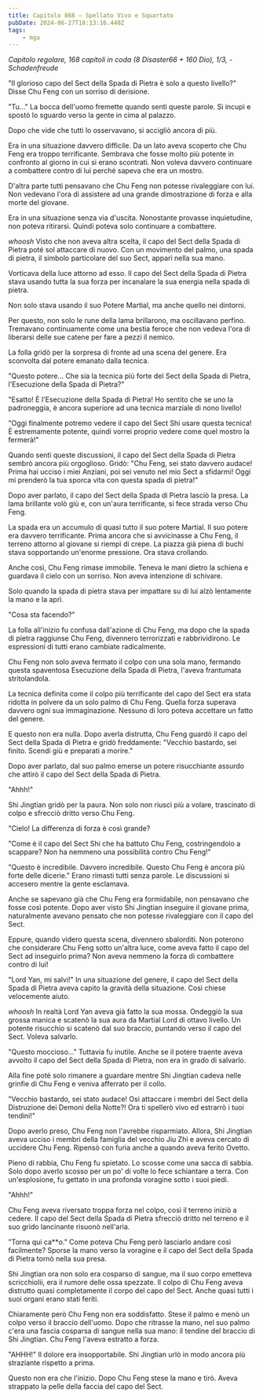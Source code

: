 ```yaml
---
title: Capitolo 868 – Spellato Vivo e Squartato
pubDate: 2024-06-27T18:13:16.440Z
tags:
    - mga
---
```



<em>Capitolo regolare,
168 capitoli in coda (8 Disaster66 + 160 Dio), 1/3,
-Schadenfreude</em>


"Il glorioso capo del Sect della Spada di Pietra è solo a questo livello?" Disse Chu Feng con un sorriso di derisione.


"Tu..." La bocca dell'uomo fremette quando sentì queste parole. Si incupì e spostò lo sguardo verso la gente in cima al palazzo.


Dopo che vide che tutti lo osservavano, si accigliò ancora di più.


Era in una situazione davvero difficile. Da un lato aveva scoperto che Chu Feng era troppo terrificante. Sembrava che fosse molto più potente in confronto al giorno in cui si erano scontrati. Non voleva davvero continuare a combattere contro di lui perché sapeva che era un mostro.


D'altra parte tutti pensavano che Chu Feng non potesse rivaleggiare con lui. Non vedevano l'ora di assistere ad una grande dimostrazione di forza e alla morte del giovane.


Era in una situazione senza via d'uscita. Nonostante provasse inquietudine, non poteva ritirarsi. Quindi poteva solo continuare a combattere.


*whoosh* Visto che non aveva altra scelta, il capo del Sect della Spada di Pietra poté sol attaccare di nuovo. Con un movimento del palmo, una spada di pietra, il simbolo particolare del suo Sect, apparì nella sua mano.


Vorticava della luce attorno ad esso. Il capo del Sect della Spada di Pietra stava usando tutta la sua forza per incanalare la sua energia nella spada di pietra.


Non solo stava usando il suo Potere Martial, ma anche quello nei dintorni.


Per questo, non solo le rune della lama brillarono, ma oscillavano perfino. Tremavano continuamente come una bestia feroce che non vedeva l'ora di liberarsi delle sue catene per fare a pezzi il nemico.


La folla gridò per la sorpresa di fronte ad una scena del genere. Era sconvolta dal potere emanato dalla tecnica.


"Questo potere... Che sia la tecnica più forte del Sect della Spada di Pietra, l'Esecuzione della Spada di Pietra?"


"Esatto! È l'Esecuzione della Spada di Pietra! Ho sentito che se uno la padroneggia, è ancora superiore ad una tecnica marziale di nono livello!


"Oggi finalmente potremo vedere il capo del Sect Shi usare questa tecnica! È estremamente potente, quindi vorrei proprio vedere come quel mostro la fermerà!"


Quando sentì queste discussioni, il capo del Sect della Spada di Pietra sembrò ancora più orgoglioso. Gridò: "Chu Feng, sei stato davvero audace! Prima hai ucciso i miei Anziani, poi sei venuto nel mio Sect a sfidarmi! Oggi mi prenderò la tua sporca vita con questa spada di pietra!"


Dopo aver parlato, il capo del Sect della Spada di Pietra lasciò la presa. La lama brillante volò giù e, con un'aura terrificante, si fece strada verso Chu Feng.


La spada era un accumulo di quasi tutto il suo potere Martial. Il suo potere era davvero terrificante. Prima ancora che si avvicinasse a Chu Feng, il terreno attorno al giovane si riempì di crepe. La piazza già piena di buchi stava sopportando un'enorme pressione. Ora stava crollando.


Anche così, Chu Feng rimase immobile. Teneva le mani dietro la schiena e guardava il cielo con un sorriso. Non aveva intenzione di schivare.


Solo quando la spada di pietra stava per impattare su di lui alzò lentamente la mano e la aprì.


"Cosa sta facendo?"


La folla all'inizio fu confusa dall'azione di Chu Feng, ma dopo che la spada di pietra raggiunse Chu Feng, divennero terrorizzati e rabbrividirono. Le espressioni di tutti erano cambiate radicalmente.


Chu Feng non solo aveva fermato il colpo con una sola mano, fermando questa spaventosa Esecuzione della Spada di Pietra, l'aveva frantumata stritolandola.


La tecnica definita come il colpo più terrificante del capo del Sect era stata ridotta in polvere da un solo palmo di Chu Feng. Quella forza superava davvero ogni sua immaginazione. Nessuno di loro poteva accettare un fatto del genere.


E questo non era nulla. Dopo averla distrutta, Chu Feng guardò il capo del Sect della Spada di Pietra e gridò freddamente: "Vecchio bastardo, sei finito. Scendi giù e preparati a morire."


Dopo aver parlato, dal suo palmo emerse un potere risucchiante assurdo che attirò il capo del Sect della Spada di Pietra.


"Ahhh!"


Shi Jingtian gridò per la paura. Non solo non riuscì più a volare, trascinato di colpo e sfrecciò dritto verso Chu Feng.


"Cielo! La differenza di forza è così grande?


"Come è il capo del Sect Shi che ha battuto Chu Feng, costringendolo a scappare? Non ha nemmeno una possibilità contro Chu Feng!"


"Questo è incredibile. Davvero incredibile. Questo Chu Feng è ancora più forte delle dicerie." Erano rimasti tutti senza parole. Le discussioni si accesero mentre la gente esclamava.


Anche se sapevano già che Chu Feng era formidabile, non pensavano che fosse così potente. Dopo aver visto Shi Jingtian inseguire il giovane prima, naturalmente avevano pensato che non potesse rivaleggiare con il capo del Sect.


Eppure, quando videro questa scena, divennero sbalorditi. Non poterono che considerare Chu Feng sotto un'altra luce, come aveva fatto il capo del Sect ad inseguirlo prima? Non aveva nemmeno la forza di combattere contro di lui!


"Lord Yan, mi salvi!" In una situazione del genere, il capo del Sect della Spada di Pietra aveva capito la gravità della situazione. Così chiese velocemente aiuto.


*whoosh* In realtà Lord Yan aveva già fatto la sua mossa. Ondeggiò la sua grossa manica e scatenò la sua aura da Martial Lord di ottavo livello. Un potente risucchio si scatenò dal suo braccio, puntando verso il capo del Sect. Voleva salvarlo.


"Questo moccioso..." Tuttavia fu inutile. Anche se il potere traente aveva avvolto il capo del Sect della Spada di Pietra, non era in grado di salvarlo.


Alla fine poté solo rimanere a guardare mentre Shi Jingtian cadeva nelle grinfie di Chu Feng e veniva afferrato per il collo.


"Vecchio bastardo, sei stato audace! Osi attaccare i membri del Sect della Distruzione dei Demoni della Notte?! Ora ti spellerò vivo ed estrarrò i tuoi tendini!"


Dopo averlo preso, Chu Feng non l'avrebbe risparmiato. Allora, Shi Jingtian aveva ucciso i membri della famiglia del vecchio Jiu Zhi e aveva cercato di uccidere Chu Feng. Ripensò con furia anche a quando aveva ferito Ovetto.


Pieno di rabbia, Chu Feng fu spietato. Lo scosse come una sacca di sabbia. Solo dopo averlo scosso per un po' di volte lo fece schiantare a terra. Con un'esplosione, fu gettato in una profonda voragine sotto i suoi piedi.


"Ahhh!"


Chu Feng aveva riversato troppa forza nel colpo, così il terreno iniziò a cedere. Il capo del Sect della Spada di Pietra sfrecciò dritto nel terreno e il suo grido lancinante risuonò nell'aria.


"Torna qui ca**o." Come poteva Chu Feng però lasciarlo andare così facilmente? Sporse la mano verso la voragine e il capo del Sect della Spada di Pietra tornò nella sua presa.


Shi Jingtian ora non solo era cosparso di sangue, ma il suo corpo emetteva scricchiolii, era il rumore delle ossa spezzate. Il colpo di Chu Feng aveva distrutto quasi completamente il corpo del capo del Sect. Anche quasi tutti i suoi organi erano stati feriti.


Chiaramente però Chu Feng non era soddisfatto. Stese il palmo e menò un colpo verso il braccio dell'uomo. Dopo che ritrasse la mano, nel suo palmo c'era una fascia cosparsa di sangue nella sua mano: il tendine del braccio di Shi Jingtian. Chu Feng l'aveva estratto a forza.


"AHHH!" Il dolore era insopportabile. Shi Jingtian urlò in modo ancora più straziante rispetto a prima.


Questo non era che l'inizio. Dopo Chu Feng stese la mano e tirò. Aveva strappato la pelle della faccia del capo del Sect.
                                


                                



